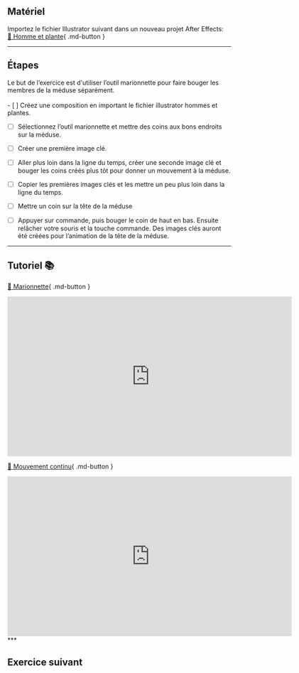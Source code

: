 

## Matériel

Importez le fichier Illustrator suivant dans un nouveau projet After Effects:   
[📁 Homme et plante](https://cmontmorency365-my.sharepoint.com/:u:/g/personal/lora_boisvert_cmontmorency_qc_ca/ESz1fLdIdnpOmwPS67Hp6tYBaEf4S9LIdNb1Y2zBKnWtNA?e=EvDAtL){ .md-button }   <br>
***  


## Étapes
Le but de l’exercice est d'utiliser l’outil marionnette pour faire bouger les membres de la méduse séparément.     
<br>- [ ] Créez une composition en important le fichier illustrator hommes et plantes.
- [ ] Sélectionnez l’outil marionnette et mettre des coins aux bons endroits sur la méduse.
- [ ] Créer une première image clé.
- [ ] Aller plus loin dans la ligne du temps, créer une seconde image clé et bouger les coins créés plus tôt pour donner un mouvement à la méduse.
- [ ] Copier les premières images clés et les mettre un peu plus loin dans la ligne du temps.
- [ ] Mettre un coin sur la tête de la méduse
- [ ] Appuyer sur commande, puis bouger le coin de haut en bas. Ensuite relâcher votre souris et la touche commande. Des images clés auront été créées pour l’animation de la tête de la méduse.


***  


## Tutoriel 📚
[📁 Marionnette](https://cmontmorency365.sharepoint.com/:v:/s/TIM-582214-Animation2d77/EcxU1YfNI-5Jv3W-kbM47yUBnsNBxFYjq4uvBbY3ihaGLg?e=pbR8qw){ .md-button }   <br>
<iframe src="https://cmontmorency365.sharepoint.com/sites/TIM-582214-Animation2d77/_layouts/15/embed.aspx?UniqueId=87d554cc-23cd-49ee-bf75-be91b338ef25&embed=%7B%22ust%22%3Atrue%2C%22hv%22%3A%22CopyEmbedCode%22%7D&referrer=StreamWebApp&referrerScenario=EmbedDialog.Create" width="640" height="360" frameborder="0" scrolling="no" allowfullscreen title="01_marionnette_base.mov"></iframe>
    
[📁 Mouvement continu](https://cmontmorency365.sharepoint.com/:v:/s/TIM-582214-Animation2d77/EXojd77PpYRGocpyKz4ac9MBWROuC2PqKW0SyqbcQ9k4yg?e=D0T0dR){ .md-button }   <br>
<iframe src="https://cmontmorency365.sharepoint.com/sites/TIM-582214-Animation2d77/_layouts/15/embed.aspx?UniqueId=be77237a-a5cf-4684-a1ca-722b3e1a73d3&embed=%7B%22ust%22%3Atrue%2C%22hv%22%3A%22CopyEmbedCode%22%7D&referrer=StreamWebApp&referrerScenario=EmbedDialog.Create" width="640" height="360" frameborder="0" scrolling="no" allowfullscreen title="04_enregistrement_du_mouvement_en_continue.mov"></iframe>
***  


## Exercice suivant
<exercice href="../06_homme"></exercice>   